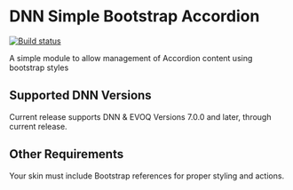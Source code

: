 # DNN Simple Bootstrap Accordion

[![Build status](https://iowacomputergurus.visualstudio.com/ICG%20Open%20Source/_apis/build/status/DNN%20Simple%20Bootstrap%20Accordion)](https://iowacomputergurus.visualstudio.com/ICG%20Open%20Source/_build/latest?definitionId=0)

A simple module to allow management of Accordion content using bootstrap styles

## Supported DNN Versions

Current release supports DNN & EVOQ Versions 7.0.0 and later, through current release.

## Other Requirements

Your skin must include Bootstrap references for proper styling and actions.